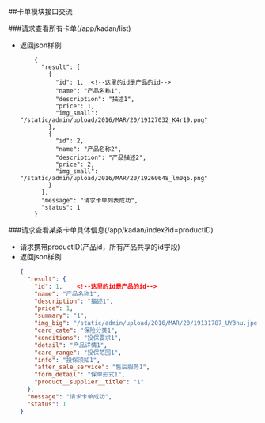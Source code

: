 ##卡单模块接口交流

###请求查看所有卡单(/app/kadan/list)
* 返回json样例

	```
		{
		  "result": [
			{
			  "id": 1,	<!--这里的id是产品的id-->
			  "name": "产品名称1",
			  "description": "描述1",
			  "price": 1,
			  "img_small": "/static/admin/upload/2016/MAR/20/19127032_K4r19.png"
			},
			{
			  "id": 2,
			  "name": "产品名称2",
			  "description": "产品描述2",
			  "price": 2,
			  "img_small": "/static/admin/upload/2016/MAR/20/19260648_lm0q6.png"
			}
		  ],
		  "message": "请求卡单列表成功",
		  "status": 1
		}
	```

###请求查看某条卡单具体信息(/app/kadan/index?id=productID)
* 请求携带productID(产品id，所有产品共享的id字段)
* 返回json样例
	```json
	{
	  "result": {
		"id": 1,	<!--这里的id是产品的id-->
		"name": "产品名称1",
		"description": "描述1",
		"price": 1,
		"summary": "1",
		"img_big": "/static/admin/upload/2016/MAR/20/19131787_UY3nu.jpeg",
		"card_cate": "保险分类1",
		"conditions": "投保要求1",
		"detail": "产品详情1",
		"card_range": "投保范围1",
		"info": "投保须知1",
		"after_sale_service": "售后服务1",
		"form_detail": "保单形式1",
		"product__supplier__title": "1"
	  },
	  "message": "请求卡单成功",
	  "status": 1
	}
	```
